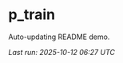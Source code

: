 # p_train

Auto-updating README demo.

<!--START_SECTION:status-->
_Last run: 2025-10-12 06:27 UTC_
<!--END_SECTION:status-->
















































































































































































































































































































































































































































































































































































































































































































































































































































































































































































































































































































































































































































